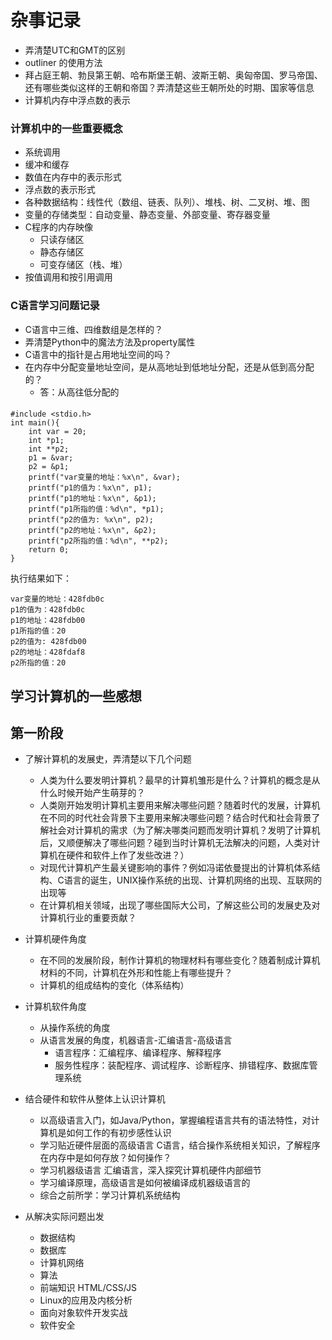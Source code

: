 # 杂事记录
- 弄清楚UTC和GMT的区别
- outliner 的使用方法
- 拜占庭王朝、勃艮第王朝、哈布斯堡王朝、波斯王朝、奥匈帝国、罗马帝国、还有哪些类似这样的王朝和帝国？弄清楚这些王朝所处的时期、国家等信息
- 计算机内存中浮点数的表示


### 计算机中的一些重要概念
- 系统调用
- 缓冲和缓存
- 数值在内存中的表示形式
- 浮点数的表示形式
- 各种数据结构：线性代（数组、链表、队列）、堆栈、树、二叉树、堆、图
- 变量的存储类型：自动变量、静态变量、外部变量、寄存器变量
- C程序的内存映像
    - 只读存储区
    - 静态存储区
    - 可变存储区（栈、堆）
- 按值调用和按引用调用 

### C语言学习问题记录
- C语言中三维、四维数组是怎样的？
- 弄清楚Python中的魔法方法及property属性
- C语言中的指针是占用地址空间的吗？
- 在内存中分配变量地址空间，是从高地址到低地址分配，还是从低到高分配的？
    - 答：从高往低分配的
####
    #include <stdio.h>
    int main(){
        int var = 20;
        int *p1;
        int **p2;
        p1 = &var;
        p2 = &p1;
        printf("var变量的地址：%x\n", &var);
        printf("p1的值为：%x\n", p1);
        printf("p1的地址：%x\n", &p1);
        printf("p1所指的值：%d\n", *p1);
        printf("p2的值为: %x\n", p2);
        printf("p2的地址：%x\n", &p2);
        printf("p2所指的值：%d\n", **p2);
        return 0;
    }
执行结果如下：

    var变量的地址：428fdb0c
    p1的值为：428fdb0c
    p1的地址：428fdb00
    p1所指的值：20
    p2的值为: 428fdb00
    p2的地址：428fdaf8
    p2所指的值：20


## 学习计算机的一些感想
## 第一阶段
- 了解计算机的发展史，弄清楚以下几个问题
    - 人类为什么要发明计算机？最早的计算机雏形是什么？计算机的概念是从什么时候开始产生萌芽的？
    - 人类刚开始发明计算机主要用来解决哪些问题？随着时代的发展，计算机在不同的时代社会背景下主要用来解决哪些问题？结合时代和社会背景了解社会对计算机的需求（为了解决哪类问题而发明计算机？发明了计算机后，又顺便解决了哪些问题？碰到当时计算机无法解决的问题，人类对计算机在硬件和软件上作了发些改进？）
    - 对现代计算机产生最关键影响的事件？例如冯诺依曼提出的计算机体系结构、C语言的诞生，UNIX操作系统的出现、计算机网络的出现、互联网的出现等
    - 在计算机相关领域，出现了哪些国际大公司，了解这些公司的发展史及对计算机行业的重要贡献？

- 计算机硬件角度
    - 在不同的发展阶段，制作计算机的物理材料有哪些变化？随着制成计算机材料的不同，计算机在外形和性能上有哪些提升？
    - 计算机的组成结构的变化（体系结构）

- 计算机软件角度
    - 从操作系统的角度
    - 从语言发展的角度，机器语言-汇编语言-高级语言
        - 语言程序：汇编程序、编译程序、解释程序
        - 服务性程序：装配程序、调试程序、诊断程序、排错程序、数据库管理系统

- 结合硬件和软件从整体上认识计算机
    - 以高级语言入门，如Java/Python，掌握编程语言共有的语法特性，对计算机是如何工作的有初步感性认识
    - 学习贴近硬件层面的高级语言 C语言，结合操作系统相关知识，了解程序在内存中是如何存放？如何操作？
    - 学习机器级语言 汇编语言，深入探究计算机硬件内部细节
    - 学习编译原理，高级语言是如何被编译成机器级语言的
    - 综合之前所学：学习计算机系统结构
- 从解决实际问题出发
    - 数据结构
    - 数据库
    - 计算机网络
    - 算法
    - 前端知识 HTML/CSS/JS
    - Linux的应用及内核分析
    - 面向对象软件开发实战
    - 软件安全